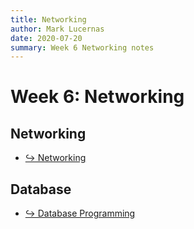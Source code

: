 ```yaml
---
title: Networking
author: Mark Lucernas
date: 2020-07-20
summary: Week 6 Networking notes
---
```



# Week 6: Networking

## Networking

- [↪ Networking](networking/index)

## Database

- [↪ Database Programming](database/index)

